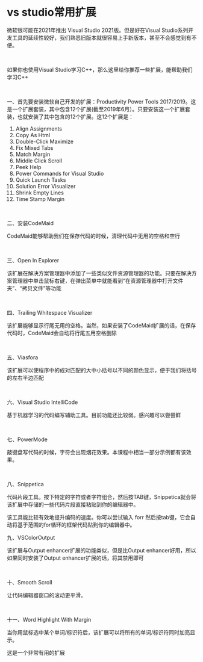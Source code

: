 # vs studio常用扩展


<!--more-->

微软很可能在2021年推出 Visual Studio 2021版。但是好在Visual Studio系列开发工具的延续性较好，我们熟悉旧版本就很容易上手新版本，甚至不会感觉到有不便。

​    

如果你也使用Visual Studio学习C++，那么这里给你推荐一些扩展，能帮助我们学习C++

​    

一、首先要安装微软自己开发的扩展：Productivity Power Tools 2017/2019。这是一个扩展套装，其中包含12个扩展(截至2019年6月）。只要安装这一个扩展套装，也就安装了其中包含的12个扩展。这12个扩展是：

1. Align Assignments
2. Copy As Html
3. Double-Click Maximize
4. Fix Mixed Tabs
5. Match Margin
6. Middle Click Scroll
7. Peek Help
8. Power Commands for Visual Studio
9. Quick Launch Tasks
10. Solution Error Visualizer
11. Shrink Empty Lines
12. Time Stamp Margin

​    

二、安装CodeMaid

CodeMaid能够帮助我们在保存代码的时候，清理代码中无用的空格和空行

​    

三、Open In Explorer

该扩展在解决方案管理器中添加了一些类似文件资源管理器的功能。只要在解决方案管理器中单击鼠标右键，在弹出菜单中就能看到“在资源管理器中打开文件夹”、“拷贝文件”等功能

​    

四、Trailing Whitespace Visualizer

该扩展能够显示行尾无用的空格。当然，如果安装了CodeMaid扩展的话，在保存代码时，CodeMaid会自动将行尾五用空格删除

​    

五、Viasfora

该扩展可以使程序中的成对匹配的大中小括号以不同的颜色显示，便于我们将括号的左右半边匹配

​    

六、Visual Studio IntelliCode

基于机器学习的代码编写辅助工具。目前功能还比较弱。感兴趣可以尝尝鲜

​    

七、PowerMode

敲键盘写代码的时候，字符会出现烟花效果。本课程中相当一部分示例都有该效果。

​    

八、Snippetica

代码片段工具。按下特定的字符或者字符组合，然后按TAB键，Snippetica就会将该扩展中存储的一些代码片段直接粘贴到你的编辑器中。

该工具能比较有效地提升编码的速度。你可以尝试输入 forr 然后按tab键，它会自动将基于范围的for循环的框架代码贴到你的编辑器中。



九、VSColorOutput

该扩展与Output enhancer扩展的功能类似，但是比Output enhancer好用，所以如果同时安装了Output enhancer扩展的话，将其禁用即可

​    

十、Smooth Scroll

让代码编辑器窗口的滚动更平滑。

​    

十一、Word Highlight With Margin

当你用鼠标选中某个单词/标识符后，该扩展可以将所有的单词/标识符同时加亮显示。

这是一个非常有用的扩展

